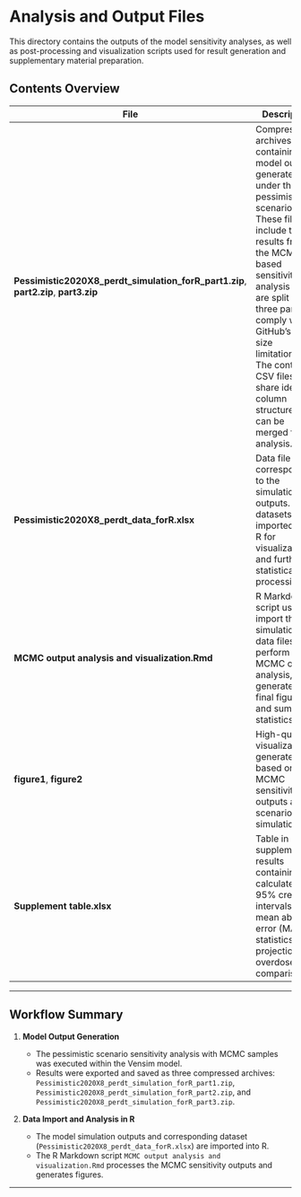 # Analysis and Output Files

This directory contains the outputs of the model sensitivity analyses, as well as post-processing and visualization scripts used for result generation and supplementary material preparation.

## Contents Overview

| File | Description |
|------|--------------|
| **Pessimistic2020X8_perdt_simulation_forR_part1.zip**, **part2.zip**, **part3.zip** | Compressed archives containing the model output generated under the pessimistic scenario. These files include the results from the MCMC-based sensitivity analysis and are split into three parts to comply with GitHub’s file size limitations. The contained CSV files share identical column structures and can be merged for full analysis. |
| **Pessimistic2020X8_perdt_data_forR.xlsx** | Data file corresponding to the simulation outputs. These datasets are imported into R for visualization and further statistical processing. |
| **MCMC output analysis and visualization.Rmd** | R Markdown script used to import the simulation and data files, perform MCMC output analysis, and generate the final figures and summary statistics. |
| **figure1**, **figure2** | High-quality visualizations generated in R based on the MCMC sensitivity outputs and scenario simulations. |
| **Supplement table.xlsx** | Table in supplementary results containing the calculated 95% credible intervals and mean absolute error (MAE) statistics for projection and overdose data comparison. |

---

## Workflow Summary

1. **Model Output Generation**  
   - The pessimistic scenario sensitivity analysis with MCMC samples was executed within the Vensim model.  
   - Results were exported and saved as three compressed archives:  
     `Pessimistic2020X8_perdt_simulation_forR_part1.zip`,  
     `Pessimistic2020X8_perdt_simulation_forR_part2.zip`, and  
     `Pessimistic2020X8_perdt_simulation_forR_part3.zip`.  

2. **Data Import and Analysis in R**  
   - The model simulation outputs and corresponding dataset (`Pessimistic2020X8_perdt_data_forR.xlsx`) are imported into R.  
   - The R Markdown script `MCMC output analysis and visualization.Rmd` processes the MCMC sensitivity outputs and generates figures.

---
